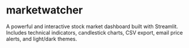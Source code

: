 # marketwatcher
 A powerful and interactive stock market dashboard built with Streamlit. Includes technical indicators, candlestick charts, CSV export, email price alerts, and light/dark themes.
